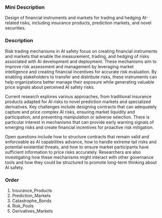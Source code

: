 ### Mini Description

Design of financial instruments and markets for trading and hedging AI-related risks, including insurance products, prediction markets, and novel securities.

### Description

Risk trading mechanisms in AI safety focus on creating financial instruments and markets that enable the measurement, trading, and hedging of risks associated with AI development and deployment. These mechanisms aim to improve risk assessment and management by leveraging market intelligence and creating financial incentives for accurate risk evaluation. By enabling stakeholders to transfer and distribute risks, these instruments can help organizations better manage their exposure while generating valuable price signals about perceived AI safety risks.

Current research explores various approaches, from traditional insurance products adapted for AI risks to novel prediction markets and specialized derivatives. Key challenges include designing contracts that can adequately capture and price complex AI risks, ensuring market liquidity and participation, and preventing manipulation or adverse selection. There is particular interest in mechanisms that can provide early warning signals of emerging risks and create financial incentives for proactive risk mitigation.

Open questions include how to structure contracts that remain valid and enforceable as AI capabilities advance, how to handle extreme tail risks and potential existential threats, and how to ensure market participants have sufficient information to price risks accurately. Researchers are also investigating how these mechanisms might interact with other governance tools and how they could be structured to promote long-term thinking about AI safety.

### Order

1. Insurance_Products
2. Prediction_Markets
3. Catastrophe_Bonds
4. Risk_Pools
5. Derivatives_Markets
